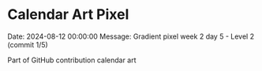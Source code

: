 # Calendar Art Pixel

Date: 2024-08-12 00:00:00
Message: Gradient pixel week 2 day 5 - Level 2 (commit 1/5)

Part of GitHub contribution calendar art
